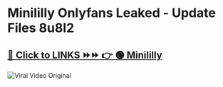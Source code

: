 
 # Minililly Onlyfans Leaked - Update Files 8u8l2

## <h2><a href="https://clipsfans.com/Minililly&ref=git">🔗 Click to LINKS ⏩⏩ 👉 🟢 Minililly </a></h2>

<a href="https://clipsfans.com/Minililly&ref=git" rel="nofollow" data-target="animated-image.originalLink"><img src="https://i.ibb.co.com/xMMVF88/686577567.gif" alt="Viral Video Original" style="max-width: 100%; display: inline-block;" data-target="animated-image.originalImage"></a>

